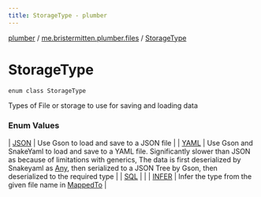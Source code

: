 ```yaml
---
title: StorageType - plumber
---
```


[plumber](../../index.html) / [me.bristermitten.plumber.files](../index.html) / [StorageType](./index.html)

# StorageType

`enum class StorageType`

Types of File or storage to use for saving and loading data

### Enum Values

| [JSON](-j-s-o-n.html) | Use Gson to load and save to a JSON file |
| [YAML](-y-a-m-l.html) | Use Gson and SnakeYaml to load and save to a YAML file. Significantly slower than JSON as because of limitations with generics, The data is first deserialized by Snakeyaml as [Any](https://kotlinlang.org/api/latest/jvm/stdlib/kotlin/-any/index.html), then serialized to a JSON Tree by Gson, then deserialized to the required type |
| [SQL](-s-q-l.html) |  |
| [INFER](-i-n-f-e-r.html) | Infer the type from the given file name in [MappedTo](../-mapped-to/index.html) |

